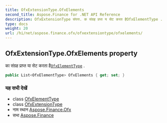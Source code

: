 ```yaml
---
title: OfxExtensionType.OfxElements
second_title: Aspose.Finance for .NET API Reference
description: OfxExtensionType संपत्त. क संग्रह प्रप्त य सेट करत हैOfxElementType .
type: docs
weight: 20
url: /hi/net/aspose.finance.ofx/ofxextensiontype/ofxelements/
---
```

## OfxExtensionType.OfxElements property

का संग्रह प्राप्त या सेट करता है[`OfxElementType`](../../ofxelementtype/) .

```csharp
public List<OfxElementType> OfxElements { get; set; }
```

### यह सभी देखें

* class [OfxElementType](../../ofxelementtype/)
* class [OfxExtensionType](../)
* नाम स्थान [Aspose.Finance.Ofx](../../ofxextensiontype/)
* सभा [Aspose.Finance](../../../)


